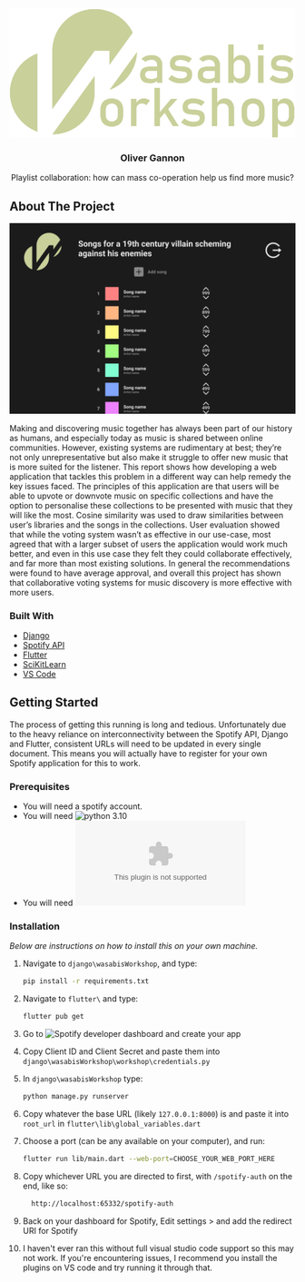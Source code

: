 <div id="top"></div>
<!--
*** Thanks for checking out the Best-README-Template. If you have a suggestion
*** that would make this better, please fork the repo and create a pull request
*** or simply open an issue with the tag "enhancement".
*** Don't forget to give the project a star!
*** Thanks again! Now go create something AMAZING! :D
-->




<!-- PROJECT LOGO -->
<br />
<div align="center">
  <a href="https://github.com/othneildrew/Best-README-Template">
    <img src="icons/Full title.png" alt="Logo">
  </a>

  <h3 align="center">Oliver Gannon</h3>

  <p align="center">
    Playlist collaboration: how can mass co-operation help us find more music?
  </p>
</div>


<!-- ABOUT THE PROJECT -->
## About The Project

![alt text](icons/Wasabia.png)

Making and discovering music together has always been part of our history as humans, and especially today as music is shared between online communities. However, existing systems are rudimentary at best; they’re not only unrepresentative but also make it struggle to offer new music that is more suited for the listener. This report shows how developing a web application that tackles this problem in a different way can help remedy the key issues faced. The principles of this application are that users will be able to upvote or downvote music on specific collections and have the option to personalise these collections to be presented with music that they will like the most.  Cosine similarity was used to draw similarities between user’s libraries and the songs in the collections. User evaluation showed that while the voting system wasn’t as effective in our use-case, most agreed that with a larger subset of users the application would work much better, and even in this use case they felt they could collaborate effectively, and far more than most existing solutions. In general the recommendations were found to have average approval, and overall this project has shown that collaborative voting systems for music discovery is more effective with more users. 



### Built With

* [Django](https://www.django-rest-framework.org/)
* [Spotify API](https://developer.spotify.com/)
* [Flutter](https://flutter.dev/)
* [SciKitLearn](https://scikit-learn.org/stable/index.html)
* [VS Code](https://code.visualstudio.com/)




<!-- GETTING STARTED -->
## Getting Started

The process of getting this running is long and tedious. Unfortunately due to the heavy reliance on interconnectivity between the Spotify API, Django and Flutter, consistent URLs will need to be updated in every single document. This means you will actually have to register for your own Spotify application for this to work.

### Prerequisites

* You will need a spotify account.
* You will need ![python 3.10](https://www.python.org/downloads/)
* You will need ![flutter 2.11.0-0.1.pre](https://storage.googleapis.com/flutter_infra_release/releases/beta/windows/flutter_windows_2.11.0-0.1.pre-beta.zip)

### Installation

_Below are instructions on how to install this on your own machine._

1. Navigate to `django\wasabisWorkshop`, and type:
    ```sh
    pip install -r requirements.txt
    ```
2. Navigate to `flutter\` and type:
   ```sh
   flutter pub get
   ```
3. Go to ![Spotify developer dashboard](https://developer.spotify.com/dashboard) and create your app

4. Copy Client ID and Client Secret and paste them into `django\wasabisWorkshop\workshop\credentials.py`

5. In `django\wasabisWorkshop` type:
    ```sh
    python manage.py runserver
    ```
6. Copy whatever the base URL (likely `127.0.0.1:8000`) is and paste it into `root_url` in `flutter\lib\global_variables.dart`

7. Choose a port (can be any available on your computer), and run:
      ```sh
      flutter run lib/main.dart --web-port=CHOOSE_YOUR_WEB_PORT_HERE
      ```
8. Copy whichever URL you are directed to first, with `/spotify-auth` on the end, like so:
    ```sh
      http://localhost:65332/spotify-auth
      ```
9. Back on your dashboard for Spotify, Edit settings > and add the redirect URI for Spotify

10. I haven't ever ran this without full visual studio code support so this may not work. If you're encountering issues, I recommend you install the plugins on VS code and try running it through that.

